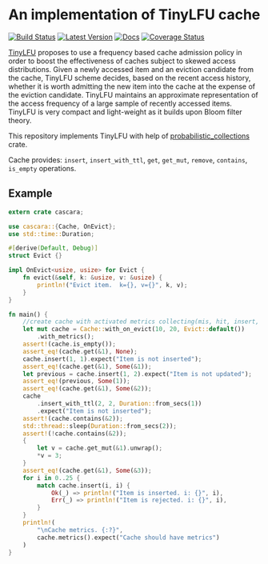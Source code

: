 # An implementation of TinyLFU cache

[![Build Status](https://travis-ci.org/selmeci/cascara.svg?branch=master)](https://travis-ci.org/selmeci/cascara)
[![Latest Version](https://img.shields.io/crates/v/cascara.svg)](https://crates.io/crates/cascara)
[![Docs](https://docs.rs/cascara/badge.svg)](https://docs.rs/cascara)
[![Coverage Status](https://coveralls.io/repos/github/selmeci/cascara/badge.svg?branch=master)](https://coveralls.io/github/selmeci/cascara?branch=master)

[TinyLFU](https://arxiv.org/abs/1512.00727) proposes to use a frequency based cache admission policy in order to boost the effectiveness of caches subject to skewed access distributions. Given a newly accessed item and an eviction candidate from the cache, TinyLFU scheme decides, based on the recent access history, whether it is worth admitting the new item into the cache at the expense of the eviction candidate. TinyLFU maintains an approximate representation of the access frequency of a large sample of recently accessed items. TinyLFU is very compact and light-weight as it builds upon Bloom filter theory.

This repository implements TinyLFU with help of [probabilistic_collections](https://crates.io/crates/probabilistic-collections) crate.

Cache provides: `insert`, `insert_with_ttl`, `get`, `get_mut`, `remove`, `contains`, `is_empty` operations.

## Example

```rust
extern crate cascara;

use cascara::{Cache, OnEvict};
use std::time::Duration;

#[derive(Default, Debug)]
struct Evict {}

impl OnEvict<usize, usize> for Evict {
    fn evict(&self, k: &usize, v: &usize) {
        println!("Evict item.  k={}, v={}", k, v);
    }
}

fn main() {
    //create cache with activated metrics collecting(mis, hit, insert, update, evict)
    let mut cache = Cache::with_on_evict(10, 20, Evict::default())
        .with_metrics();
    assert!(cache.is_empty());
    assert_eq!(cache.get(&1), None);
    cache.insert(1, 1).expect("Item is not inserted");
    assert_eq!(cache.get(&1), Some(&1));
    let previous = cache.insert(1, 2).expect("Item is not updated");
    assert_eq!(previous, Some(1));
    assert_eq!(cache.get(&1), Some(&2));
    cache
        .insert_with_ttl(2, 2, Duration::from_secs(1))
        .expect("Item is not inserted");
    assert!(cache.contains(&2));
    std::thread::sleep(Duration::from_secs(2));
    assert!(!cache.contains(&2));
    {
        let v = cache.get_mut(&1).unwrap();
        *v = 3;
    }
    assert_eq!(cache.get(&1), Some(&3));
    for i in 0..25 {
        match cache.insert(i, i) {
            Ok(_) => println!("Item is inserted. i: {}", i),
            Err(_) => println!("Item is rejected. i: {}", i),
        }
    }
    println!(
        "\nCache metrics. {:?}",
        cache.metrics().expect("Cache should have metrics")
    )
}


```

